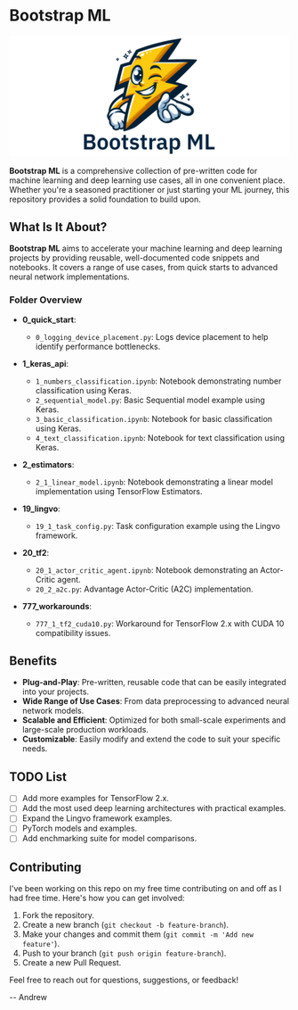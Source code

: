 # Bootstrap ML

![Bootstrap ML Logo](logo.png)

**Bootstrap ML** is a comprehensive collection of pre-written code for machine learning and deep learning use cases, all in one convenient place. Whether you're a seasoned practitioner or just starting your ML journey, this repository provides a solid foundation to build upon.

## What Is It About?

**Bootstrap ML** aims to accelerate your machine learning and deep learning projects by providing reusable, well-documented code snippets and notebooks. It covers a range of use cases, from quick starts to advanced neural network implementations.

### Folder Overview

- **0_quick_start**:
  - `0_logging_device_placement.py`: Logs device placement to help identify performance bottlenecks.

- **1_keras_api**:
  - `1_numbers_classification.ipynb`: Notebook demonstrating number classification using Keras.
  - `2_sequential_model.py`: Basic Sequential model example using Keras.
  - `3_basic_classification.ipynb`: Notebook for basic classification using Keras.
  - `4_text_classification.ipynb`: Notebook for text classification using Keras.

- **2_estimators**:
  - `2_1_linear_model.ipynb`: Notebook demonstrating a linear model implementation using TensorFlow Estimators.

- **19_lingvo**:
  - `19_1_task_config.py`: Task configuration example using the Lingvo framework.

- **20_tf2**:
  - `20_1_actor_critic_agent.ipynb`: Notebook demonstrating an Actor-Critic agent.
  - `20_2_a2c.py`: Advantage Actor-Critic (A2C) implementation.

- **777_workarounds**:
  - `777_1_tf2_cuda10.py`: Workaround for TensorFlow 2.x with CUDA 10 compatibility issues.

## Benefits

- **Plug-and-Play**: Pre-written, reusable code that can be easily integrated into your projects.
- **Wide Range of Use Cases**: From data preprocessing to advanced neural network models.
- **Scalable and Efficient**: Optimized for both small-scale experiments and large-scale production workloads.
- **Customizable**: Easily modify and extend the code to suit your specific needs.

## TODO List

- [ ] Add more examples for TensorFlow 2.x.
- [ ] Add the most used deep learning architectures with practical examples.
- [ ] Expand the Lingvo framework examples.
- [ ] PyTorch models and examples.
- [ ] Add enchmarking suite for model comparisons.

## Contributing

I've been working on this repo on my free time contributing on and off as I had free time. Here's how you can get involved:

1. Fork the repository.
2. Create a new branch (`git checkout -b feature-branch`).
3. Make your changes and commit them (`git commit -m 'Add new feature'`).
4. Push to your branch (`git push origin feature-branch`).
5. Create a new Pull Request.

Feel free to reach out for questions, suggestions, or feedback!

-- Andrew
